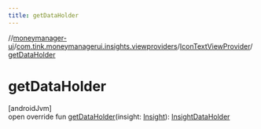 ```yaml
---
title: getDataHolder
---
```

//[moneymanager-ui](../../../index.html)/[com.tink.moneymanagerui.insights.viewproviders](../index.html)/[IconTextViewProvider](index.html)/[getDataHolder](get-data-holder.html)



# getDataHolder



[androidJvm]\
open override fun [getDataHolder](get-data-holder.html)(insight: [Insight](../../com.tink.model.insights/-insight/index.html)): [InsightDataHolder](../-insight-data-holder/index.html)




